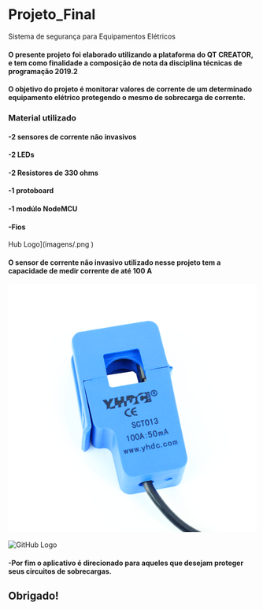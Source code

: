 # Projeto_Final
Sistema de segurança para Equipamentos Elétricos

#### O presente projeto foi elaborado utilizando a plataforma do QT CREATOR, e tem como finalidade a composição de nota da disciplina técnicas de programação 2019.2

#### O objetivo do projeto é monitorar valores de corrente de um determinado equipamento elétrico protegendo o mesmo de sobrecarga de corrente.

### Material utilizado 
 #### -2 sensores de corrente não invasivos   
 #### -2 LEDs
 #### -2 Resistores de 330 ohms
 #### -1 protoboard
 #### -1 modúlo NodeMCU
 #### -Fios
 
 Hub Logo](imagens/.png )
 
 #### O sensor de corrente não invasivo utilizado nesse projeto tem a capacidade de medir corrente de até 100 A
 
![GitHub Logo](imagens/SensorCorrente.png )

![GitHub Logo](imagens/ESP8266.png )









   
  ####          -Por fim o aplicativo é direcionado para aqueles que desejam proteger seus circuitos de sobrecargas.
  
 ## Obrigado!

